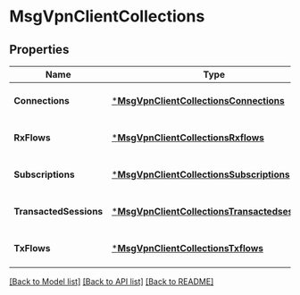 # MsgVpnClientCollections

## Properties
Name | Type | Description | Notes
------------ | ------------- | ------------- | -------------
**Connections** | [***MsgVpnClientCollectionsConnections**](MsgVpnClientCollectionsConnections.md) |  | [optional] [default to null]
**RxFlows** | [***MsgVpnClientCollectionsRxflows**](MsgVpnClientCollectionsRxflows.md) |  | [optional] [default to null]
**Subscriptions** | [***MsgVpnClientCollectionsSubscriptions**](MsgVpnClientCollectionsSubscriptions.md) |  | [optional] [default to null]
**TransactedSessions** | [***MsgVpnClientCollectionsTransactedsessions**](MsgVpnClientCollectionsTransactedsessions.md) |  | [optional] [default to null]
**TxFlows** | [***MsgVpnClientCollectionsTxflows**](MsgVpnClientCollectionsTxflows.md) |  | [optional] [default to null]

[[Back to Model list]](../README.md#documentation-for-models) [[Back to API list]](../README.md#documentation-for-api-endpoints) [[Back to README]](../README.md)

